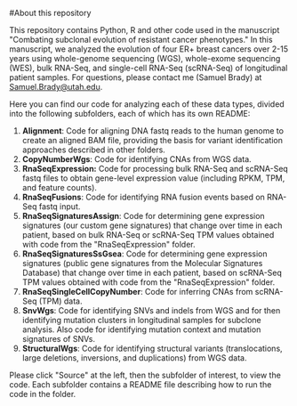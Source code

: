 #About this repository

This repository contains Python, R and other code used in the manuscript "Combating subclonal evolution of resistant cancer phenotypes." In this manuscript, we analyzed the evolution of four ER+ breast cancers over 2-15 years using whole-genome sequencing (WGS), whole-exome sequencing (WES), bulk RNA-Seq, and single-cell RNA-Seq (scRNA-Seq) of longitudinal patient samples. For questions, please contact me (Samuel Brady) at Samuel.Brady@utah.edu.

Here you can find our code for analyzing each of these data types, divided into the following subfolders, each of which has its own README:

1.  **Alignment**: Code for aligning DNA fastq reads to the human genome to create an aligned BAM file, providing the basis for variant identification approaches described in other folders.
2.  **CopyNumberWgs**: Code for identifying CNAs from WGS data.
3.  **RnaSeqExpression:** Code for processing bulk RNA-Seq and scRNA-Seq fastq files to obtain gene-level expression value (including RPKM, TPM, and feature counts).
4.  **RnaSeqFusions**: Code for identifying RNA fusion events based on RNA-Seq fastq input.
5.  **RnaSeqSignaturesAssign**: Code for determining gene expression signatures (our custom gene signatures) that change over time in each patient, based on bulk RNA-Seq or scRNA-Seq TPM values obtained with code from the "RnaSeqExpression" folder.
6.  **RnaSeqSignaturesSsGsea**: Code for determining gene expression signatures (public gene signatures from the Molecular Signatures Database) that change over time in each patient, based on scRNA-Seq TPM values obtained with code from the "RnaSeqExpression" folder.
7.  **RnaSeqSingleCellCopyNumber**: Code for inferring CNAs from scRNA-Seq (TPM) data.
8.  **SnvWgs**: Code for identifying SNVs and indels from WGS and for then identifying mutation clusters in longitudinal samples for subclone analysis. Also code for identifying mutation context and mutation signatures of SNVs.
9.  **StructuralWgs**: Code for identifying structural variants (translocations, large deletions, inversions, and duplications) from WGS data.

Please click "Source" at the left, then the subfolder of interest, to view the code. Each subfolder contains a README file describing how to run the code in the folder.

